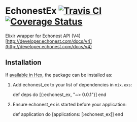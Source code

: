 # EchonestEx [![Travis CI](https://api.travis-ci.org/desmondhume/echonest_ex.svg?branch=master)](https://travis-ci.org/desmondhume/echonest_ex) [![Coverage Status](https://coveralls.io/repos/github/desmondhume/echonest_ex/badge.svg?branch=master)](https://coveralls.io/github/desmondhume/echonest_ex?branch=master)


Elixir wrapper for Echonest API (V4)
[http://developer.echonest.com/docs/v4](http://developer.echonest.com/docs/v4)

## Installation

If [available in Hex](https://hex.pm/docs/publish), the package can be installed as:

  1. Add echonest_ex to your list of dependencies in `mix.exs`:

        def deps do
          [{:echonest_ex, "~> 0.0.1"}]
        end

  2. Ensure echonest_ex is started before your application:

        def application do
          [applications: [:echonest_ex]]
        end


